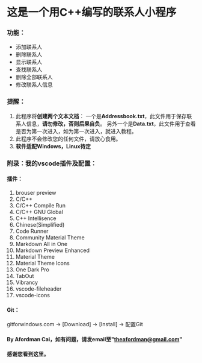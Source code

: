 # 这是一个用C++编写的联系人小程序

### 功能：
* 添加联系人
* 删除联系人
* 显示联系人
* 查找联系人
* 删除全部联系人
* 修改联系人信息
  
### 提醒：
1. 此程序将**创建两个文本文档**：
        一个是**Addressbook.txt**，此文件用于保存联系人信息，**请勿修改，否则后果自负**。
        另外一个是**Data.txt**，此文件用于查看是否为第一次进入，如为第一次进入，就进入教程。
2. 此程序不会修改您的任何文件，请放心食用。
3. **软件适配Windows，Linux待定**
   
### 附录：我的vscode插件及配置：
#### 插件：
1. brouser preview
2. C/C++
3. C/C++ Compile Run
4. C/C++ GNU Global
5. C++ Intellisence
6. Chinese(Simplified)
7. Code Runner
8. Community Material Theme
9. Markdown All in One
10.  Markdown Preview Enhanced
11.  Material Theme
12.  Material Theme Icons
13.  One Dark Pro
14.  TabOut
15.  Vibrancy
16.  vscode-fileheader
17.  vscode-icons

#### Git：
gitforwindows.com -> [Download] -> [Install] -> 配置Git



#### By Afordman Cai，如有问题，请发email至"theafordman@gmail.com"

#### 感谢您看到这里。